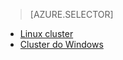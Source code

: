 > [AZURE.SELECTOR]
- [Linux cluster](../articles/hdinsight/hdinsight-hadoop-run-samples-linux.md)
- [Cluster do Windows](../articles/hdinsight/hdinsight-run-samples.md)
